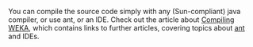 You can compile the source code simply with any (Sun-compliant) java compiler, or use ant, or an IDE. Check out the article about [Compiling WEKA](../compiling_weka.md), which contains links to further articles, covering topics about [ant](../ant.md) and IDEs.

